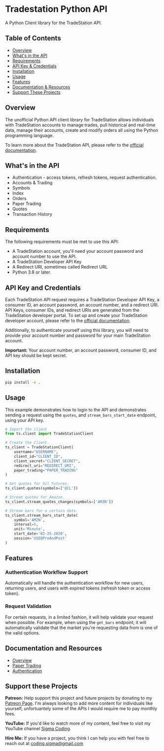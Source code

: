 # Tradestation Python API

A Python Client library for the TradeStation API.

## Table of Contents

- [Overview](#overview)
- [What's in the API](#whats-in-the-api)
- [Requirements](#requirements)
- [API Key & Credentials](#api-key-and-credentials)
- [Installation](#installation)
- [Usage](#usage)
- [Features](#features)
- [Documentation & Resources](#documentation-and-resources)
- [Support These Projects](#support-these-projects)

## Overview

The unofficial Python API client library for TradeStation allows individuals with TradeStation accounts to manage trades, pull historical and real-time data, manage their accounts, create and modify orders all using the Python programming language.

To learn more about the TradeStation API, please refer to the [official documentation](https://developer.tdameritrade.com/apis).

## What's in the API

- Authentication - access tokens, refresh tokens, request authentication.
- Accounts & Trading
- Symbols
- Index
- Orders
- Paper Trading
- Quotes
- Transaction History

## Requirements

The following requirements must be met to use this API:

- A TradeStation account, you'll need your account password and account number to use the API.
- A TradeStation Developer API Key
- A Redirect URI, sometimes called Redirect URL
- Python 3.8 or later.

## API Key and Credentials

Each TradeStation API request requires a TradeStation Developer API Key, a consumer ID, an account password, an account number, and a redirect URI. API Keys, consumer IDs, and redirect URIs are generated from the TradeStation developer portal. To set up and create your TradeStation developer account, please refer to the [official documentation](https://developer.tdameritrade.com/content/phase-1-authentication-update-xml-based-api).

Additionally, to authenticate yourself using this library, you will need to provide your account number and password for your main TradeStation account.

**Important:** Your account number, an account password, consumer ID, and API key should be kept secret.

## Installation

```bash
pip install -e .
```

## Usage

This example demonstrates how to login to the API and demonstrates sending a request using the `quotes`, and `stream_bars_start_date` endpoint, using your API key.

```python
# Import the client
from ts.client import TradeStationClient

# Create the Client.
ts_client = TradeStationClient(
    username="USERNAME",
    client_id="CLIENT_ID",
    client_secret="CLIENT_SECRET",
    redirect_uri="REDIRECT_URI",
    paper_trading="PAPER_TRADING"
)

# Get quotes for Oil Futures.
ts_client.quotes(symbols=['@CL'])

# Stream quotes for Amazon.
ts_client.stream_quotes_changes(symbols=['AMZN'])

# Stream bars for a certain date.
ts_client.stream_bars_start_date(
    symbol='AMZN',
    interval=5,
    unit='Minute',
    start_date='02-25-2020',
    session='USEQPreAndPost'
)
```

## Features

### Authentication Workflow Support

Automatically will handle the authentication workflow for new users, returning users, and users with expired tokens (refresh token or access token).

### Request Validation

For certain requests, in a limited fashion, it will help validate your request when possible. For example, when using the `get_bars` endpoint, it will automatically validate that the market you're requesting data from is one of the valid options.

## Documentation and Resources

- [Overview](https://tradestation.github.io/api-docs/#section/Overview)
- [Paper Trading](https://tradestation.github.io/api-docs/#section/Overview/SIM-vs-LIVE)
- [Authentication](https://tradestation.github.io/api-docs/#section/Authentication)

## Support these Projects

**Patreon:**
Help support this project and future projects by donating to my [Patreon Page](https://www.patreon.com/sigmacoding). I'm always looking to add more content for individuals like yourself, unfortuantely some of the APIs I would require me to pay monthly fees.

**YouTube:**
If you'd like to watch more of my content, feel free to visit my YouTube channel [Sigma Coding](https://www.youtube.com/c/SigmaCoding).

**Hire Me:**
If you have a project, you think I can help you with feel free to reach out at coding.sigma@gmail.com
